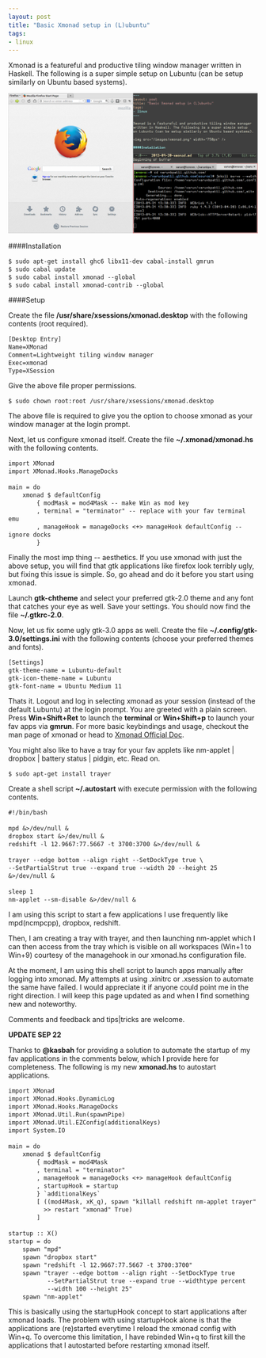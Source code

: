 ```yaml
---
layout: post
title: "Basic Xmonad setup in (L)ubuntu"
tags:
- linux
---
```


Xmonad is a featureful and productive tiling window manager written in Haskell. The following is a super simple setup on Lubuntu (can be setup similarly on Ubuntu based systems).

<img src="/images/xmonad.png" width="750px" />

####Installation

    $ sudo apt-get install ghc6 libx11-dev cabal-install gmrun
    $ sudo cabal update
    $ sudo cabal install xmonad --global
    $ sudo cabal install xmonad-contrib --global

####Setup

Create the file __/usr/share/xsessions/xmonad.desktop__ with the following contents (root required).

    [Desktop Entry]
    Name=XMonad
    Comment=Lightweight tiling window manager
    Exec=xmonad
    Type=XSession

Give the above file proper permissions.

    $ sudo chown root:root /usr/share/xsessions/xmonad.desktop

The above file is required to give you the option to choose xmonad as your window manager at the login prompt.

Next, let us configure xmonad itself. Create the file __~/.xmonad/xmonad.hs__ with the following contents.

    import XMonad
    import XMonad.Hooks.ManageDocks

    main = do
        xmonad $ defaultConfig
            { modMask = mod4Mask -- make Win as mod key
            , terminal = "terminator" -- replace with your fav terminal emu
            , manageHook = manageDocks <+> manageHook defaultConfig -- ignore docks
            }

Finally the most imp thing -- aesthetics. If you use xmonad with just the above setup, you will find that gtk applications like firefox look terribly ugly, but fixing this issue is simple. So, go ahead and do it before you start using xmonad.

Launch __gtk-chtheme__ and select your preferred gtk-2.0 theme and any font that catches your eye as well. Save your settings. You should now find the file __~/.gtkrc-2.0__.

Now, let us fix some ugly gtk-3.0 apps as well. Create the file __~/.config/gtk-3.0/settings.ini__ with the following contents (choose your preferred themes and fonts).

    [Settings]
    gtk-theme-name = Lubuntu-default
    gtk-icon-theme-name = Lubuntu
    gtk-font-name = Ubuntu Medium 11

Thats it. Logout and log in selecting xmonad as your session (instead of the default Lubuntu) at the login prompt. You are greeted with a plain screen. Press __Win+Shift+Ret__ to launch the __terminal__ or __Win+Shift+p__ to launch your fav apps via __gmrun__. For more basic keybindings and usage, checkout the man page of xmonad or head to [Xmonad Official Doc](http://xmonad.org/tour.html).


You might also like to have a tray for your fav applets like nm-applet | dropbox | battery status | pidgin, etc. Read on.

    $ sudo apt-get install trayer

Create a shell script __~/.autostart__ with execute permission with the following contents.

    #!/bin/bash

    mpd &>/dev/null &
    dropbox start &>/dev/null &
    redshift -l 12.9667:77.5667 -t 3700:3700 &>/dev/null &

    trayer --edge bottom --align right --SetDockType true \
    --SetPartialStrut true --expand true --width 20 --height 25 &>/dev/null &

    sleep 1
    nm-applet --sm-disable &>/dev/null &

I am using this script to start a few applications I use frequently like mpd(ncmpcpp), dropbox, redshift.

Then, I am creating a tray with trayer, and then launching nm-applet which I can then access from the tray which is visible on all workspaces (Win+1 to Win+9) courtesy of the managehook in our xmonad.hs configuration file.

At the moment, I am using this shell script to launch apps manually after logging into xmonad. My attempts at using .xinitrc or .xsession to automate the same have failed. I would appreciate it if anyone could point me in the right direction. I will keep this page updated as and when I find something new and noteworthy.

Comments and feedback and tips|tricks are welcome.

__UPDATE SEP 22__

Thanks to __@kasbah__ for providing a solution to automate the startup of my fav applications in the comments below, which I provide here for completeness. The following is my new __xmonad.hs__ to autostart applications.

    import XMonad
    import XMonad.Hooks.DynamicLog
    import XMonad.Hooks.ManageDocks
    import XMonad.Util.Run(spawnPipe)
    import XMonad.Util.EZConfig(additionalKeys)
    import System.IO

    main = do
        xmonad $ defaultConfig
            { modMask = mod4Mask
            , terminal = "terminator"
            , manageHook = manageDocks <+> manageHook defaultConfig
            , startupHook = startup
            } `additionalKeys`
            [ ((mod4Mask, xK_q), spawn "killall redshift nm-applet trayer"
              >> restart "xmonad" True)
            ]

    startup :: X()
    startup = do
        spawn "mpd"
        spawn "dropbox start"
        spawn "redshift -l 12.9667:77.5667 -t 3700:3700"
        spawn "trayer --edge bottom --align right --SetDockType true
               --SetPartialStrut true --expand true --widthtype percent
               --width 100 --height 25"
        spawn "nm-applet"

This is basically using the startupHook concept to start applications after xmonad loads. The problem with using startupHook alone is that the applications are (re)started everytime I reload the xmonad config with Win+q. To overcome this limitation, I have rebinded Win+q to first kill the applications that I autostarted before restarting xmonad itself.

